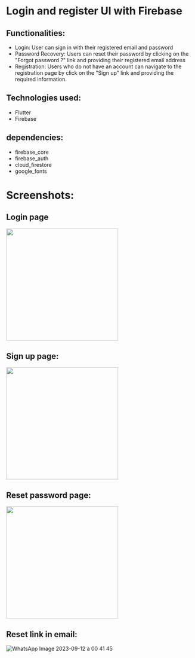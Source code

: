 # Login and register UI with Firebase


## Functionalities:
- Login: User can sign in with their registered email and password
- Password Recovery: Users can reset their password by clicking on the "Forgot password ?" link and providing their registered email address
- Registration: Users who do not have an account can navigate to the registration page by click on the "Sign up" link and providing the required information.

## Technologies used:
- Flutter
- Firebase

## dependencies:
- firebase_core
- firebase_auth
- cloud_firestore
- google_fonts

# Screenshots:
## Login page
<img src="https://github.com/Fadilix/FlutterLoginRegister/assets/121851593/8a362837-2eea-48a6-ae0e-0d2a298423d0" width="300">


## Sign up page:
<img src="https://github.com/Fadilix/FlutterLoginRegister/assets/121851593/667ea720-667f-4659-82b9-6ecc37a113ec" width="300">


## Reset password page:
<img src="https://github.com/Fadilix/FlutterLoginRegister/assets/121851593/eae2deb4-9320-4768-a2db-b6a932c66ab6" width="300">


## Reset link in email:

![WhatsApp Image 2023-09-12 à 00 41 45](https://github.com/Fadilix/FlutterLoginRegister/assets/121851593/4a986a36-8393-465a-8760-b2bced1fadae)

